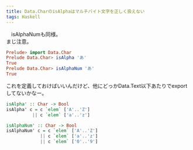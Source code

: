 ```yaml
---
title: Data.CharのisAlphaはマルチバイト文字を正しく扱えない
tags: Haskell
---
```

　isAlphaNumも同様。  
まじ注意。
```haskell
Prelude> import Data.Char
Prelude Data.Char> isAlpha 'あ'
True
Prelude Data.Char> isAlphaNum 'あ'
True
```

これを定義しておけばいいんだけど、他にどっかData.Text以下あたりでexportしてないかなー。
```haskell
isAlpha' :: Char -> Bool
isAlpha' c = c `elem` ['A'..'Z']
          || c `elem` ['a'..'z']

isAlphaNum' :: Char -> Bool
isAlphaNum' c = c `elem` ['A'..'Z']
             || c `elem` ['a'..'z']
             || c `elem` ['0'..'9']
```

